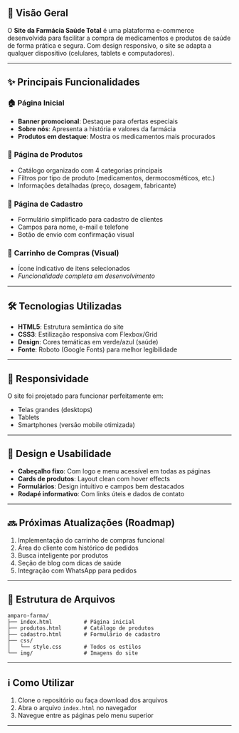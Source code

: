 
## 📌 Visão Geral
O **Site da Farmácia Saúde Total** é uma plataforma e-commerce desenvolvida para facilitar a compra de medicamentos e produtos de saúde de forma prática e segura. Com design responsivo, o site se adapta a qualquer dispositivo (celulares, tablets e computadores).

---

## ✨ Principais Funcionalidades

### 🏠 **Página Inicial**
- **Banner promocional**: Destaque para ofertas especiais
- **Sobre nós**: Apresenta a história e valores da farmácia
- **Produtos em destaque**: Mostra os medicamentos mais procurados

### 💊 **Página de Produtos**
- Catálogo organizado com 4 categorias principais
- Filtros por tipo de produto (medicamentos, dermocosméticos, etc.)
- Informações detalhadas (preço, dosagem, fabricante)

### 📝 **Página de Cadastro**
- Formulário simplificado para cadastro de clientes
- Campos para nome, e-mail e telefone
- Botão de envio com confirmação visual

### 🛒 **Carrinho de Compras (Visual)**
- Ícone indicativo de itens selecionados
- *Funcionalidade completa em desenvolvimento*

---

## 🛠 Tecnologias Utilizadas
- **HTML5**: Estrutura semântica do site
- **CSS3**: Estilização responsiva com Flexbox/Grid
- **Design**: Cores temáticas em verde/azul (saúde)
- **Fonte**: Roboto (Google Fonts) para melhor legibilidade

---

## 📱 Responsividade
O site foi projetado para funcionar perfeitamente em:
- Telas grandes (desktops)
- Tablets
- Smartphones (versão mobile otimizada)

---

## 🎨 Design e Usabilidade
- **Cabeçalho fixo**: Com logo e menu acessível em todas as páginas
- **Cards de produtos**: Layout clean com hover effects
- **Formulários**: Design intuitivo e campos bem destacados
- **Rodapé informativo**: Com links úteis e dados de contato

---

## 🔜 Próximas Atualizações (Roadmap)
1. Implementação do carrinho de compras funcional
2. Área do cliente com histórico de pedidos
3. Busca inteligente por produtos
4. Seção de blog com dicas de saúde
5. Integração com WhatsApp para pedidos

---

## 📂 Estrutura de Arquivos
```
amparo-farma/
├── index.html          # Página inicial
├── produtos.html       # Catálogo de produtos
├── cadastro.html       # Formulário de cadastro
├── css/
│   └── style.css       # Todos os estilos
└── img/                # Imagens do site
```

---

## ℹ️ Como Utilizar
1. Clone o repositório ou faça download dos arquivos
2. Abra o arquivo `index.html` no navegador
3. Navegue entre as páginas pelo menu superior

---
